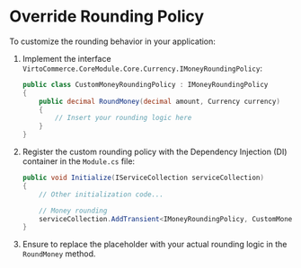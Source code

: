 # Override Rounding Policy

To customize the rounding behavior in your application: 

1. Implement the interface `VirtoCommerce.CoreModule.Core.Currency.IMoneyRoundingPolicy`:
  
    ```csharp
    public class CustomMoneyRoundingPolicy : IMoneyRoundingPolicy
    {
        public decimal RoundMoney(decimal amount, Currency currency)
        {
            // Insert your rounding logic here
        }
    }
    ```

1. Register the custom rounding policy with the Dependency Injection (DI) container in the `Module.cs` file:

    ```csharp
    public void Initialize(IServiceCollection serviceCollection)
    {
        // Other initialization code...

        // Money rounding
        serviceCollection.AddTransient<IMoneyRoundingPolicy, CustomMoneyRoundingPolicy>();
    }
    ```

1. Ensure to replace the placeholder with your actual rounding logic in the `RoundMoney` method.